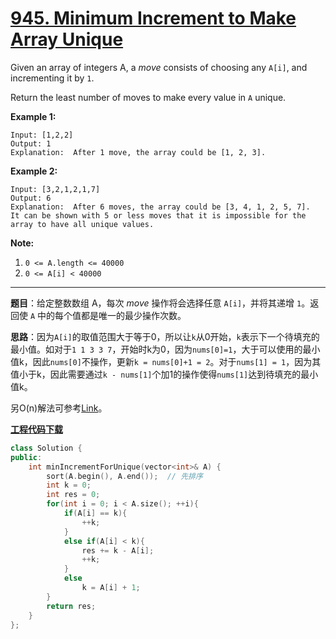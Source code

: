 # [945. Minimum Increment to Make Array Unique](https://leetcode.com/problems/minimum-increment-to-make-array-unique/)

Given an array of integers A, a *move* consists of choosing any `A[i]`, and incrementing it by `1`.

Return the least number of moves to make every value in `A` unique.

 **Example 1:**

```
Input: [1,2,2]
Output: 1
Explanation:  After 1 move, the array could be [1, 2, 3].
```

**Example 2:**

```
Input: [3,2,1,2,1,7]
Output: 6
Explanation:  After 6 moves, the array could be [3, 4, 1, 2, 5, 7].
It can be shown with 5 or less moves that it is impossible for the array to have all unique values.
```

 **Note:**

1. `0 <= A.length <= 40000`
2. `0 <= A[i] < 40000`

-----

**题目**：给定整数数组 A，每次 *move* 操作将会选择任意 `A[i]`，并将其递增 `1`。返回使 `A` 中的每个值都是唯一的最少操作次数。

**思路**：因为`A[i]`的取值范围大于等于0，所以让`k`从0开始，`k`表示下一个待填充的最小值。如对于`1 1 3 3 7`，开始时k为0，因为`nums[0]=1`，大于可以使用的最小值k，因此`nums[0]`不操作，更新`k = nums[0]+1 = 2`。对于`nums[1] = 1`，因为其值小于k，因此需要通过`k - nums[1]`个加1的操作使得`nums[1]`达到待填充的最小值k。

另O(n)解法可参考[Link](https://leetcode.com/problems/minimum-increment-to-make-array-unique/discuss/197687/JavaC%2B%2BPython-Straight-Forward)。

[**工程代码下载**](https://github.com/shenkh/leetcode)

```cpp
class Solution {
public:
    int minIncrementForUnique(vector<int>& A) {
        sort(A.begin(), A.end());  // 先排序
        int k = 0;
        int res = 0;
        for(int i = 0; i < A.size(); ++i){
            if(A[i] == k){
                ++k;
            }
            else if(A[i] < k){
                res += k - A[i];
                ++k;
            }
            else
                k = A[i] + 1;
        }
        return res;
    }
};
```
